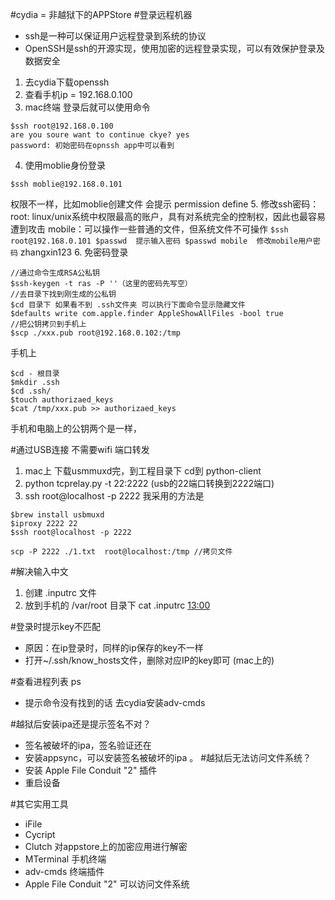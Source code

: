 #cydia = 非越狱下的APPStore
#登录远程机器
- ssh是一种可以保证用户远程登录到系统的协议
- OpenSSH是ssh的开源实现，使用加密的远程登录实现，可以有效保护登录及数据安全
1. 去cydia下载openssh
2. 查看手机ip = 192.168.0.100
3. mac终端 登录后就可以使用命令
```
$ssh root@192.168.0.100
are you soure want to continue ckye? yes
password: 初始密码在opnssh app中可以看到
```
4. 使用moblie身份登录
```
$ssh moblie@192.168.0.101
```
权限不一样，比如moblie创建文件 会提示 permission define
5. 修改ssh密码：
    root: linux/unix系统中权限最高的账户，具有对系统完全的控制权，因此也最容易遭到攻击
    mobile：可以操作一些普通的文件，但系统文件不可操作
    ```
    $ssh root@192.168.0.101
    $passwd  提示输入密码
    $passwd mobile  修改mobile用户密码
    ```
    zhangxin123
6. 免密码登录  
``` 
//通过命令生成RSA公私钥
$ssh-keygen -t ras -P ''（这里的密码先写空）
//去目录下找到刚生成的公私钥
$cd 目录下 如果看不到 .ssh文件夹 可以执行下面命令显示隐藏文件
$defaults write com.apple.finder AppleShowAllFiles -bool true
//把公钥拷贝到手机上
$scp ./xxx.pub root@192.168.0.102:/tmp
```
手机上
```
$cd - 根目录
$mkdir .ssh
$cd .ssh/
$touch authorizaed_keys
$cat /tmp/xxx.pub >> authorizaed_keys
```
手机和电脑上的公钥两个是一样，

#通过USB连接 不需要wifi 端口转发 
1. mac上 下载usmmuxd完，到工程目录下 cd到 python-client
2. python tcprelay.py -t 22:2222 (usb的22端口转换到2222端口)
3. ssh root@localhost -p 2222
我采用的方法是
```
$brew install usbmuxd
$iproxy 2222 22
$ssh root@localhost -p 2222
```
```
scp -P 2222 ./1.txt  root@localhost:/tmp //拷贝文件
```

#解决输入中文
1. 创建 .inputrc  文件
2. 放到手机的 /var/root 目录下
cat .inputrc [13:00](https://www.youtube.com/watch?v=Bg571yNLXs8&list=PL4XMD13FgeTTa4B1MKNRI7lrPlr4izRBg&index=4)

#登录时提示key不匹配 
- 原因：在ip登录时，同样的ip保存的key不一样
- 打开~/.ssh/know_hosts文件，删除对应IP的key即可 (mac上的)

#查看进程列表 ps
- 提示命令没有找到的话 去cydia安装adv-cmds

#越狱后安装ipa还是提示签名不对？ 
- 签名被破坏的ipa，签名验证还在
- 安装appsync，可以安装签名被破坏的ipa
。
#越狱后无法访问文件系统？
- 安装 Apple File Conduit "2" 插件
- 重启设备

#其它实用工具
- iFile
- Cycript 
- Clutch 对appstore上的加密应用进行解密
- MTerminal 手机终端
- adv-cmds 终端插件
- Apple File Conduit "2"  可以访问文件系统

















